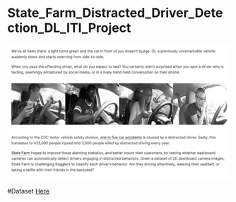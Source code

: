 # State_Farm_Distracted_Driver_Detection_DL_ITI_Project

![Alt Text](https://github.com/muhab99/State_Farm_Distracted_Driver_Detection_DL_ITI_Project/blob/main/Screenshot%202023-05-31%20at%201.05.40%20AM.png)

#Dataset [Here](https://www.kaggle.com/competitions/state-farm-distracted-driver-detection/data)
